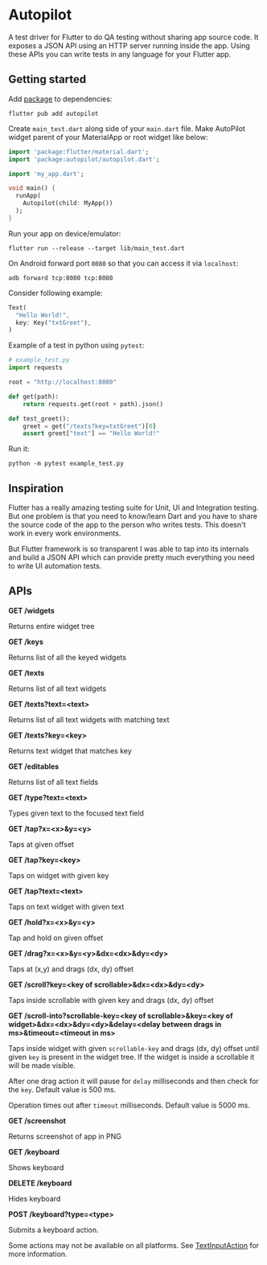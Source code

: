 # Autopilot

A test driver for Flutter to do QA testing without sharing app source code. It exposes a JSON API using an HTTP server running inside the app. Using these APIs you can write tests in any language for your Flutter app.

## Getting started

Add [package](https://pub.dev/packages/autopilot) to dependencies:

```
flutter pub add autopilot
```

Create `main_test.dart` along side of your `main.dart` file. Make AutoPilot widget parent of your MaterialApp or root widget like below:

```dart
import 'package:flutter/material.dart';
import 'package:autopilot/autopilot.dart';

import 'my_app.dart';

void main() {
  runApp(
    Autopilot(child: MyApp())
  );
}
```

Run your app on device/emulator:

```shell
flutter run --release --target lib/main_test.dart
```

On Android forward port `8080` so that you can access it via `localhost`:

```shell
adb forward tcp:8080 tcp:8080
```

Consider following example:

```dart
Text(
  "Hello World!",
  key: Key("txtGreet"),
)
```

Example of a test in python using `pytest`:

```python
# example_test.py
import requests

root = "http://localhost:8080"

def get(path):
    return requests.get(root + path).json()

def test_greet():
    greet = get("/texts?key=txtGreet")[0]
    assert greet["text"] == "Hello World!"
```

Run it:

```shell
python -m pytest example_test.py
```

## Inspiration

Flutter has a really amazing testing suite for Unit, UI and Integration testing. But one problem is that you need to know/learn Dart and you have to share the source code of the app to the person who writes tests. This doesn't work in every work environments.

But Flutter framework is so transparent I was able to tap into its internals and build a JSON API which can provide pretty much everything you need to write UI automation tests.

## APIs

**GET /widgets**

Returns entire widget tree

**GET /keys**

Returns list of all the keyed widgets

**GET /texts**

Returns list of all text widgets

**GET /texts?text=&lt;text&gt;**

Returns list of all text widgets with matching text

**GET /texts?key=&lt;key&gt;**

Returns text widget that matches key

**GET /editables**

Returns list of all text fields

**GET /type?text=&lt;text&gt;**

Types given text to the focused text field

**GET /tap?x=&lt;x&gt;&y=&lt;y&gt;**

Taps at given offset

**GET /tap?key=&lt;key&gt;**

Taps on widget with given key

**GET /tap?text=&lt;text&gt;**

Taps on text widget with given text

**GET /hold?x=&lt;x&gt;&y=&lt;y&gt;**

Tap and hold on given offset

**GET /drag?x=&lt;x&gt;&y=&lt;y&gt;&dx=&lt;dx&gt;&dy=&lt;dy&gt;**

Taps at (x,y) and drags (dx, dy) offset

**GET /scroll?key=&lt;key of scrollable&gt;&dx=&lt;dx&gt;&dy=&lt;dy&gt;**

Taps inside scrollable with given key and drags (dx, dy) offset

**GET /scroll-into?scrollable-key=&lt;key of scrollable&gt;&key=&lt;key of widget&gt;&dx=&lt;dx&gt;&dy=&lt;dy&gt;&delay=&lt;delay between drags in ms&gt;&timeout=&lt;timeout in ms&gt;**

Taps inside widget with given `scrollable-key` and drags (dx, dy) offset until given `key` is present in the widget tree. If the widget is inside a scrollable it will be made visible.

After one drag action it will pause for `delay` milliseconds and then check for the `key`. Default value is 500 ms.

Operation times out after `timeout` milliseconds. Default value is 5000 ms.

**GET /screenshot**

Returns screenshot of app in PNG

**GET /keyboard**

Shows keyboard

**DELETE /keyboard**

Hides keyboard

**POST /keyboard?type=&lt;type&gt;**

Submits a keyboard action.

Some actions may not be available on all platforms. See [TextInputAction](https://api.flutter.dev/flutter/services/TextInputAction-class.html) for more information.